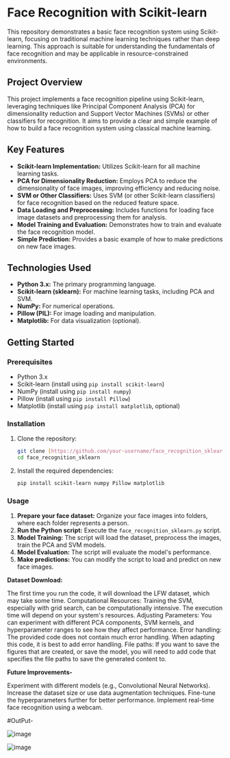 # Face Recognition with Scikit-learn

This repository demonstrates a basic face recognition system using Scikit-learn, focusing on traditional machine learning techniques rather than deep learning. This approach is suitable for understanding the fundamentals of face recognition and may be applicable in resource-constrained environments.

## Project Overview

This project implements a face recognition pipeline using Scikit-learn, leveraging techniques like Principal Component Analysis (PCA) for dimensionality reduction and Support Vector Machines (SVMs) or other classifiers for recognition. It aims to provide a clear and simple example of how to build a face recognition system using classical machine learning.

## Key Features

* **Scikit-learn Implementation:** Utilizes Scikit-learn for all machine learning tasks.
* **PCA for Dimensionality Reduction:** Employs PCA to reduce the dimensionality of face images, improving efficiency and reducing noise.
* **SVM or Other Classifiers:** Uses SVM (or other Scikit-learn classifiers) for face recognition based on the reduced feature space.
* **Data Loading and Preprocessing:** Includes functions for loading face image datasets and preprocessing them for analysis.
* **Model Training and Evaluation:** Demonstrates how to train and evaluate the face recognition model.
* **Simple Prediction:** Provides a basic example of how to make predictions on new face images.

## Technologies Used

* **Python 3.x:** The primary programming language.
* **Scikit-learn (sklearn):** For machine learning tasks, including PCA and SVM.
* **NumPy:** For numerical operations.
* **Pillow (PIL):** For image loading and manipulation.
* **Matplotlib:** For data visualization (optional).

## Getting Started

### Prerequisites

* Python 3.x
* Scikit-learn (install using `pip install scikit-learn`)
* NumPy (install using `pip install numpy`)
* Pillow (install using `pip install Pillow`)
* Matplotlib (install using `pip install matplotlib`, optional)

### Installation

1.  Clone the repository:

    ```bash
    git clone [https://github.com/your-username/face_recognition_sklearn.git](https://www.google.com/search?q=https://www.google.com/search%3Fq%3Dhttps://github.com/your-username/face_recognition_sklearn.git)
    cd face_recognition_sklearn
    ```

2.  Install the required dependencies:

    ```bash
    pip install scikit-learn numpy Pillow matplotlib
    ```

### Usage

1.  **Prepare your face dataset:** Organize your face images into folders, where each folder represents a person.
2.  **Run the Python script:** Execute the `face_recognition_sklearn.py` script.
3.  **Model Training:** The script will load the dataset, preprocess the images, train the PCA and SVM models.
4.  **Model Evaluation:** The script will evaluate the model's performance.
5.  **Make predictions:** You can modify the script to load and predict on new face images.

**Dataset Download:**

The first time you run the code, it will download the LFW dataset, which may take some time.
Computational Resources: Training the SVM, especially with grid search, can be computationally intensive. The execution time will depend on your system's resources.
Adjusting Parameters: You can experiment with different PCA components, SVM kernels, and hyperparameter ranges to see how they affect performance.
Error handling: The provided code does not contain much error handling. When adapting this code, it is best to add error handling.
File paths: If you want to save the figures that are created, or save the model, you will need to add code that specifies the file paths to save the generated content to.

**Future Improvements-**

Experiment with different models (e.g., Convolutional Neural Networks).
Increase the dataset size or use data augmentation techniques.
Fine-tune the hyperparameters further for better performance.
Implement real-time face recognition using a webcam.

#OutPut-

![image](https://github.com/user-attachments/assets/503c52e7-e4b4-4eb3-8042-fcd8faf5e2a0)

![image](https://github.com/user-attachments/assets/8a7b3ee6-6bec-4cc0-973b-c130c67d239d)

